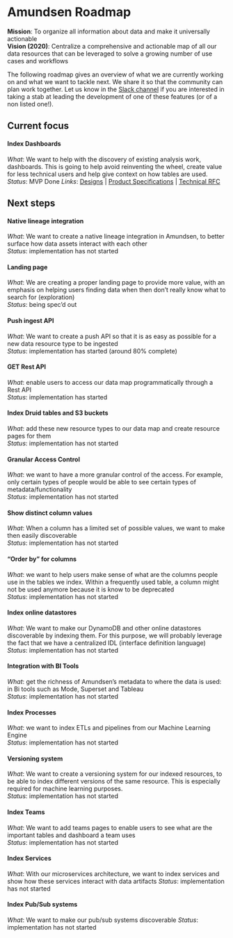 # Amundsen Roadmap

**Mission**: To organize all information about data and make it universally actionable  
**Vision (2020)**: Centralize a comprehensive and actionable map of all our data resources that can be leveraged to solve a growing number of use cases and workflows

The following roadmap gives an overview of what we are currently working on and what we want to tackle next. We share it so that the community can plan work together. Let us know in the [Slack channel](https://app.slack.com/client/TGFR0CZM3/CGFBVT23V) if you are interested in taking a stab at leading the development of one of these features (or of a non listed one!).

## Current focus

#### Index Dashboards
*What*: We want to help with the discovery of existing analysis work, dashboards. This is going to help avoid reinventing the wheel, create value for less technical users and help give context on how tables are used.  
*Status*: MVP Done
*Links*: [Designs](https://drive.google.com/drive/folders/12oBrcXUsDtOsuU_QvO93LTvs4Dehx6az?usp=sharing) | [Product Specifications](https://docs.google.com/document/d/16cSKgM2sCYvhKq54yfwaHKwslJEGtdS2g5dcPV4p5qo/edit?usp=sharing) | [Technical RFC](https://docs.google.com/document/d/1PHk8OjcIULJ7hG0ckeMrRfTk3vXqnq5asEykgQUw-Ow/edit?usp=sharing)

## Next steps

#### Native lineage integration
*What*: We want to create a native lineage integration in Amundsen, to better surface how data assets interact with each other  
*Status*: implementation has not started

#### Landing page
*What*: We are creating a proper landing page to provide more value, with an emphasis on helping users finding data when then don’t really know what to search for (exploration)  
*Status*: being spec’d out


#### Push ingest API
*What*: We want to create a push API so that it is as easy as possible for a new data resource type to be ingested  
*Status*: implementation has started (around 80% complete)  



#### GET Rest API
*What*: enable users to access our data map programmatically through a Rest API  
*Status*: implementation has started  



#### Index Druid tables and S3 buckets
*What*: add these new resource types to our data map and create resource pages for them  
*Status*:  implementation has not started



#### Granular Access Control
*What*: we want to have a more granular control of the access. For example, only certain types of people would be able to see certain types of metadata/functionality  
*Status*: implementation has not started  



#### Show distinct column values
*What*: When a column has a limited set of possible values, we want to make then easily discoverable  
*Status*: implementation has not started  



#### “Order by” for columns
*What*: we want to help users make sense of what are the columns people use in the tables we index. Within a frequently used table, a column might not be used anymore because it is know to be deprecated  
*Status*: implementation has not started  



#### Index online datastores
*What*: We want to make our DynamoDB and other online datastores discoverable by indexing them. For this purpose, we will probably leverage the fact that we have a centralized IDL (interface definition language)  
*Status*: implementation has not started  



#### Integration with BI Tools
*What*: get the richness of Amundsen’s metadata to where the data is used: in Bi tools such as Mode, Superset and Tableau  
*Status*: implementation has not started  



#### Index Processes
*What*: we want to index ETLs and pipelines from our Machine Learning Engine  
*Status*: implementation has not started  



#### Versioning system
*What*: We want to create a versioning system for our indexed resources, to be able to index different versions of the same resource. This is especially required for machine learning purposes.  
*Status*: implementation has not started  



#### Index Teams
*What*: We want to add teams pages to enable users to see what are the important tables and dashboard a team uses  
*Status*: implementation has not started  



#### Index Services
*What*: With our microservices architecture, we want to index services and show how these services interact with data artifacts
*Status*: implementation has not started



#### Index Pub/Sub systems
*What*: We want to make our pub/sub systems discoverable
*Status*: implementation has not started
